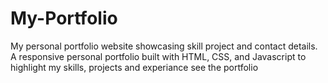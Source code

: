 # My-Portfolio
My personal portfolio website showcasing skill project and contact details. A responsive personal portfolio built with HTML, CSS, and Javascript to highlight my skills, projects and experiance 
see the portfolio 
